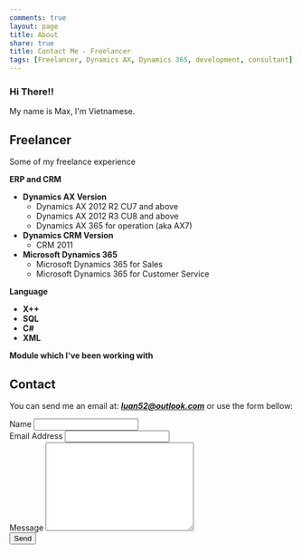 ```yaml
---
comments: true
layout: page
title: About
share: true
title: Contact Me - Freelancer
tags: [Freelancer, Dynamics AX, Dynamics 365, development, consultant]
---
```


### Hi There!!

My name is Max, I'm Vietnamese.

## Freelancer

Some of my freelance experience

**ERP and CRM**

  * **Dynamics AX Version**
    * Dynamics AX 2012 R2 CU7 and above
    * Dynamics AX 2012 R3 CU8 and above
    * Dynamics AX 365 for operation (aka AX7)
  * **Dynamics CRM Version**
    * CRM 2011
  * **Microsoft Dynamics 365**
    * Microsoft Dynamics 365 for Sales
    * Microsoft Dynamics 365 for Customer Service
	
**Language**

  * **X++**
  * **SQL**
  * **C#**
  * **XML**
  
**Module which I've been working with**

## Contact

You can send me an email at: _**luan52@outlook.com**_ or use the form bellow:

<form action="http://formspree.io/luan52@outlook.com" method="post">
	<label for="name">Name</label>    
	<input type="text" id="name" name="name" class="full-width"><br>
	<label for="email">Email Address</label>
	<input type="email" id="email" name="_replyto" class="full-width"><br>
	<label for="message">Message</label>
	<textarea name="message" id="message" cols="30" rows="10" class="full-width"></textarea><br>
	<div markdown="0"><input type="submit" value="Send" class="btn btn-success" /></div>
</form>



<link rel='stylesheet' type='text/css' href='{{site.url}}/assets/css/contact.css' />


<script>
	jQuery(document).ready(function($){
	if( $('.floating-labels').length > 0 ) floatLabels();

	function floatLabels() {
		var inputFields = $('.floating-labels .cd-label').next();
		inputFields.each(function(){
			var singleInput = $(this);
			//check if user is filling one of the form fields
			checkVal(singleInput);
			singleInput.on('change keyup', function(){
				checkVal(singleInput);
			});
		});
	}

	function checkVal(inputField) {
		( inputField.val() == '' ) ? inputField.prev('.cd-label').removeClass('float') : inputField.prev('.cd-label').addClass('float');
	}
	});
</script>
